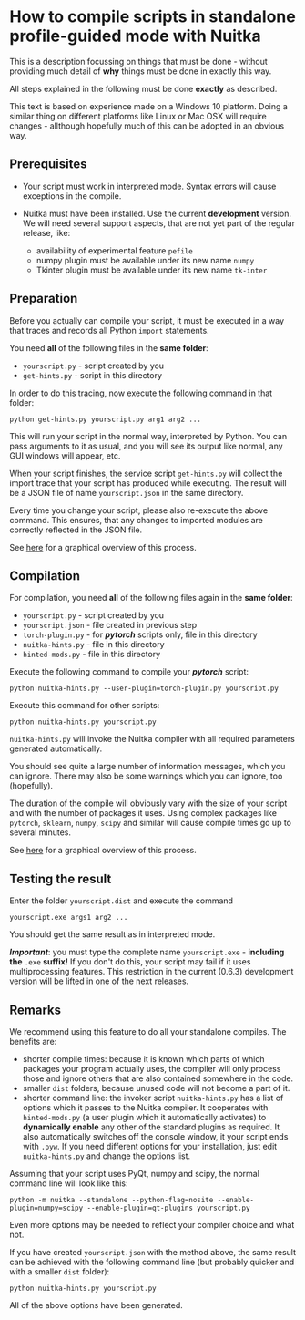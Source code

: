 # How to compile scripts in standalone profile-guided mode with Nuitka
This is a description focussing on things that must be done - without providing much detail of **why** things must be done in exactly this way.

All steps explained in the following must be done **exactly** as described.

This text is based on experience made on a Windows 10 platform. Doing a similar thing on different platforms like Linux or Mac OSX will require changes - allthough hopefully much of this can be adopted in an obvious way.

## Prerequisites

* Your script must work in interpreted mode. Syntax errors will cause exceptions in the compile.

* Nuitka must have been installed. Use the current **development** version. We will need several support aspects, that are not yet part of the regular release, like:
    - availability of experimental feature ``pefile``
    - numpy plugin must be available under its new name ``numpy``
    - Tkinter plugin must be available under its new name ``tk-inter``

## Preparation
Before you actually can compile your script, it must be executed in a way that traces and records all Python ``import`` statements.

You need **all** of the following files in the **same folder**:
* ``yourscript.py`` - script created by you
* ``get-hints.py`` - script in this directory

In order to do this tracing, now execute the following command in that folder:

``python get-hints.py yourscript.py arg1 arg2 ...``

This will run your script in the normal way, interpreted by Python. You can pass arguments to it as usual, and you will see its output like normal, any GUI windows will appear, etc.

When your script finishes, the service script ``get-hints.py`` will collect the import trace that your script has produced while executing. The result will be a JSON file of name ``yourscript.json`` in the same directory.

Every time you change your script, please also re-execute the above command. This ensures, that any changes to imported modules are correctly reflected in the JSON file.

See [here](https://github.com/Nuitka/NUITKA-Utilities/edit/master/hinted-compilation/get-hints.jpg) for a graphical overview of this process.

## Compilation
For compilation, you need **all** of the following files again in the **same folder**:
* ``yourscript.py`` - script created by you
* ``yourscript.json`` - file created in previous step
* ``torch-plugin.py`` - for **_pytorch_** scripts only, file in this directory
* ``nuitka-hints.py`` - file in this directory
* ``hinted-mods.py`` - file in this directory

Execute the following command to compile your **_pytorch_** script:

``python nuitka-hints.py --user-plugin=torch-plugin.py yourscript.py``

Execute this command for other scripts:

``python nuitka-hints.py yourscript.py``

``nuitka-hints.py`` will invoke the Nuitka compiler with all required parameters generated automatically.

You should see quite a large number of information messages, which you can ignore. There may also be some warnings which you can ignore, too (hopefully).

The duration of the compile will obviously vary with the size of your script and with the number of packages it uses. Using complex packages like ``pytorch``, ``sklearn``, ``numpy``, ``scipy`` and similar will cause compile times go up to several minutes.

See [here](https://github.com/Nuitka/NUITKA-Utilities/edit/master/hinted-compilation/hinted-compile.jpg) for a graphical overview of this process.

## Testing the result
Enter the folder ``yourscript.dist`` and execute the command

``yourscript.exe args1 arg2 ...``

You should get the same result as in interpreted mode.

**_Important_**: you must type the complete name ``yourscript.exe`` - **including the** ``.exe`` **suffix!** If you don't do this, your script may fail if it uses multiprocessing features. This restriction in the current (0.6.3) development version will be lifted in one of the next releases.

## Remarks
We recommend using this feature to do all your standalone compiles. The benefits are:

* shorter compile times: because it is known which parts of which packages your program actually uses, the compiler will only process those and ignore others that are also contained somewhere in the code.
* smaller ``dist`` folders, because unused code will not become a part of it.
* shorter command line: the invoker script ``nuitka-hints.py`` has a list of options which it passes to the Nuitka compiler. It cooperates with ``hinted-mods.py`` (a user plugin which it automatically activates) to **dynamically enable** any other of the standard plugins as required. It also automatically switches off the console window, it your script ends with ``.pyw``. If you need different options for your installation, just edit ``nuitka-hints.py`` and change the options list.

Assuming that your script uses PyQt, numpy and scipy, the normal command line will look like this:

```
python -m nuitka --standalone --python-flag=nosite --enable-plugin=numpy=scipy --enable-plugin=qt-plugins yourscript.py
```

Even more options may be needed to reflect your compiler choice and what not.

If you have created ``yourscript.json`` with the method above, the same result can be achieved with the following command line (but probably quicker and with a smaller ``dist`` folder):

```
python nuitka-hints.py yourscript.py
```
All of the above options have been generated.
